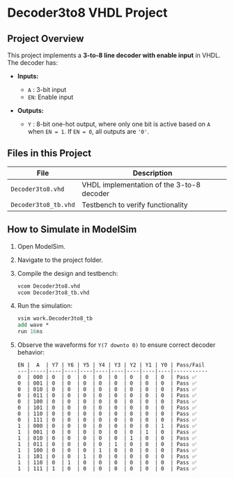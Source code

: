 # Decoder3to8 VHDL Project

## Project Overview
This project implements a **3-to-8 line decoder with enable input** in VHDL. The decoder has:

- **Inputs:**  
  - `A` : 3-bit input  
  - `EN`: Enable input  

- **Outputs:**  
  - `Y` : 8-bit one-hot output, where only one bit is active based on `A` when `EN = 1`. If `EN = 0`, all outputs are `'0'`.  

## Files in this Project
| File | Description |
|------|-------------|
| `Decoder3to8.vhd` | VHDL implementation of the 3-to-8 decoder |
| `Decoder3to8_tb.vhd` | Testbench to verify functionality |


## How to Simulate in ModelSim

1. Open ModelSim.  
2. Navigate to the project folder.  
3. Compile the design and testbench:
   ```tcl
   vcom Decoder3to8.vhd
   vcom Decoder3to8_tb.vhd
   ```
4. Run the simulation:
   ```tcl
   vsim work.Decoder3to8_tb
   add wave *
   run 16ns
   ```
5. Observe the waveforms for `Y(7 downto 0)` to ensure correct decoder behavior:

   ```
   EN |  A  | Y7 | Y6 | Y5 | Y4 | Y3 | Y2 | Y1 | Y0 | Pass/Fail
   ---|-----|----|----|----|----|----|----|----|----|-----------
   0  | 000 | 0  | 0  | 0  | 0  | 0  | 0  | 0  | 0  | Pass ✅
   0  | 001 | 0  | 0  | 0  | 0  | 0  | 0  | 0  | 0  | Pass ✅
   0  | 010 | 0  | 0  | 0  | 0  | 0  | 0  | 0  | 0  | Pass ✅
   0  | 011 | 0  | 0  | 0  | 0  | 0  | 0  | 0  | 0  | Pass ✅
   0  | 100 | 0  | 0  | 0  | 0  | 0  | 0  | 0  | 0  | Pass ✅
   0  | 101 | 0  | 0  | 0  | 0  | 0  | 0  | 0  | 0  | Pass ✅
   0  | 110 | 0  | 0  | 0  | 0  | 0  | 0  | 0  | 0  | Pass ✅
   0  | 111 | 0  | 0  | 0  | 0  | 0  | 0  | 0  | 0  | Pass ✅
   1  | 000 | 0  | 0  | 0  | 0  | 0  | 0  | 0  | 1  | Pass ✅
   1  | 001 | 0  | 0  | 0  | 0  | 0  | 0  | 1  | 0  | Pass ✅
   1  | 010 | 0  | 0  | 0  | 0  | 0  | 1  | 0  | 0  | Pass ✅
   1  | 011 | 0  | 0  | 0  | 0  | 1  | 0  | 0  | 0  | Pass ✅
   1  | 100 | 0  | 0  | 0  | 1  | 0  | 0  | 0  | 0  | Pass ✅
   1  | 101 | 0  | 0  | 1  | 0  | 0  | 0  | 0  | 0  | Pass ✅
   1  | 110 | 0  | 1  | 0  | 0  | 0  | 0  | 0  | 0  | Pass ✅
   1  | 111 | 1  | 0  | 0  | 0  | 0  | 0  | 0  | 0  | Pass ✅
   ```
